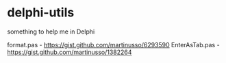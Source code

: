 delphi-utils
============

something to help me in Delphi


format.pas - https://gist.github.com/martinusso/6293590
EnterAsTab.pas - https://gist.github.com/martinusso/1382264
